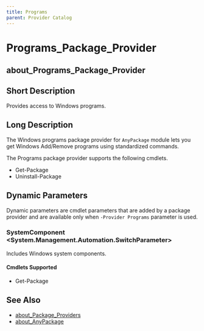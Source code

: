 ```yaml
---
title: Programs
parent: Provider Catalog
---
```


# Programs_Package_Provider

## about_Programs_Package_Provider

## Short Description

Provides access to Windows programs.

## Long Description

The Windows programs package provider for `AnyPackage` module lets you get
Windows Add/Remove programs using standardized commands.

The Programs package provider supports the following cmdlets.

- Get-Package
- Uninstall-Package

## Dynamic Parameters

Dynamic parameters are cmdlet parameters that are added by a package provider
and are available only when `-Provider Programs` parameter is used.

### SystemComponent \<System.Management.Automation.SwitchParameter\>

Includes Windows system components.

#### Cmdlets Supported

- Get-Package

## See Also

- [about_Package_Providers](../../reference/about_Package_Providers.md)
- [about_AnyPackage](../../reference/about_AnyPackage.md)
